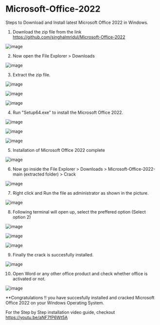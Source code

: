# Microsoft-Office-2022

Steps to Download and Install latest Microsoft Office 2022 in Windows.

1. Download the zip file from the link https://github.com/singhalmridul/Microsoft-Office-2022

![image](https://user-images.githubusercontent.com/79533228/169352582-4c57f204-0e2f-47a1-b497-02b8dfad844c.png)

2. Now open the File Explorer > Downloads

![image](https://user-images.githubusercontent.com/79533228/169352921-aee557aa-073e-44dd-a696-37acac68d87f.png)

3. Extract the zip file.

![image](https://user-images.githubusercontent.com/79533228/169353074-acfca6c5-6a7e-47bc-9cda-4e0261603bf6.png)

![image](https://user-images.githubusercontent.com/79533228/169353174-4e754f95-659b-48c3-92f7-8f78a6bca584.png)

![image](https://user-images.githubusercontent.com/79533228/169353196-e7f134d2-e9b7-4f44-88ec-6f27786b4051.png)

4. Run "Setup64.exe" to install the Microsoft Office 2022.

![image](https://user-images.githubusercontent.com/79533228/169353432-320bf5c9-8b41-441d-8b6f-625a04073e0d.png)

![image](https://user-images.githubusercontent.com/79533228/169353475-ea0f5b43-3fa7-4a91-98de-c61d71997a18.png)

![image](https://user-images.githubusercontent.com/79533228/169353496-c58a8497-df29-4edd-bbbf-e5e764625bb6.png)

5. Installation of Microsoft Office 2022 complete

![image](https://user-images.githubusercontent.com/79533228/169353769-a032c721-953a-44fd-a369-c2a74d09795b.png)

6. Now go inside the File Explorer > Downloads > Microsoft-Office-2022-main (extracted folder) > Crack

![image](https://user-images.githubusercontent.com/79533228/169354000-3a64fdc0-ea96-4bc3-a6ae-08a1eac5385e.png)

7. Right click and Run the file as administrator as shown in the picture.

![image](https://user-images.githubusercontent.com/79533228/169354128-63902368-b6b0-4423-ba93-6407120c591d.png)

8. Following terminal will open up, select the preffered option (Select option 2)

![image](https://user-images.githubusercontent.com/79533228/169354393-5a57c230-f99c-45a3-a4c2-ffec1c9c8586.png)

![image](https://user-images.githubusercontent.com/79533228/169354432-b1cbd09d-555c-4365-8829-8d56f2ea15be.png)

![image](https://user-images.githubusercontent.com/79533228/169354489-c0cdcdef-0b96-47ca-ad2e-ec440c73dbe1.png)

9. Finally the crack is succesfully installed. 

![image](https://user-images.githubusercontent.com/79533228/169354555-81b3adeb-f61e-4f56-a90c-213bef826185.png)

10. Open Word or any other office product and check whether office is activated or not.

![image](https://user-images.githubusercontent.com/79533228/169354799-cdd18017-72a4-42af-85f7-4a3c3c4cfd03.png)

**Congratulations !! you have succesfully installed and cracked Microsoft Office 2022 on your Windows Operating System.

For the Step by Step installation video guide, checkout https://youtu.be/aNF7fP6Wt5A
